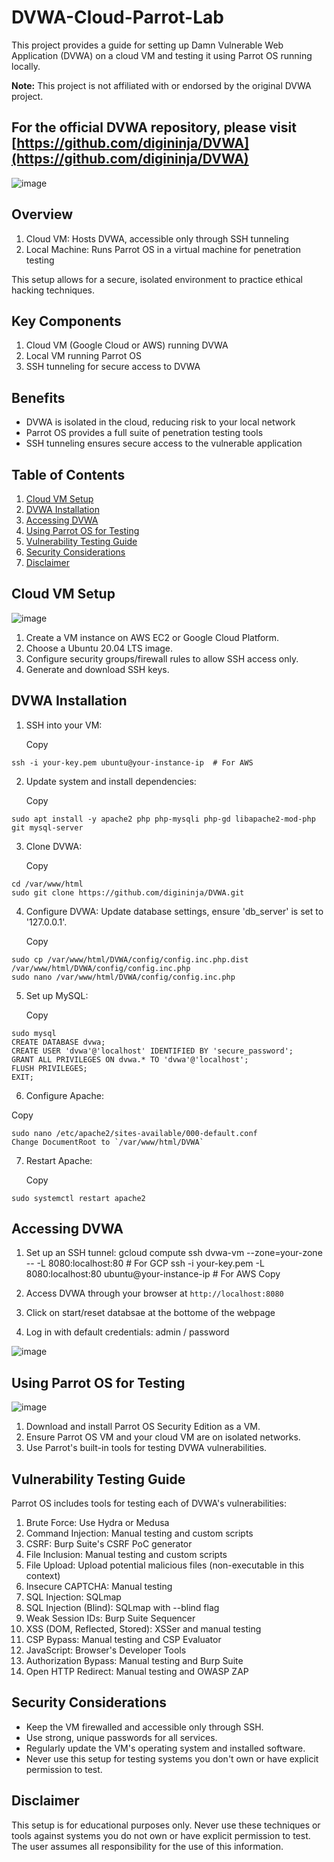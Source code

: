 # DVWA-Cloud-Parrot-Lab

This project provides a guide for setting up Damn Vulnerable Web Application (DVWA) on a cloud VM and testing it using Parrot OS running locally.

**Note:** This project is not affiliated with or endorsed by the original DVWA project.

## For the official DVWA repository, please visit [https://github.com/digininja/DVWA](https://github.com/digininja/DVWA)

![image](https://github.com/user-attachments/assets/bf1b72ce-687b-45b5-aa93-38de749a223c)

## Overview

1. Cloud VM: Hosts DVWA, accessible only through SSH tunneling
2. Local Machine: Runs Parrot OS in a virtual machine for penetration testing

This setup allows for a secure, isolated environment to practice ethical hacking techniques.

## Key Components

1. Cloud VM (Google Cloud or AWS) running DVWA
2. Local VM running Parrot OS
3. SSH tunneling for secure access to DVWA

## Benefits

- DVWA is isolated in the cloud, reducing risk to your local network
- Parrot OS provides a full suite of penetration testing tools
- SSH tunneling ensures secure access to the vulnerable application

## Table of Contents

1. [Cloud VM Setup](#cloud-vm-setup)
2. [DVWA Installation](#dvwa-installation)
3. [Accessing DVWA](#accessing-dvwa)
4. [Using Parrot OS for Testing](#using-parrot-os-for-testing)
5. [Vulnerability Testing Guide](#vulnerability-testing-guide)
6. [Security Considerations](#security-considerations)
7. [Disclaimer](#disclaimer)

## Cloud VM Setup

![image](https://github.com/user-attachments/assets/57a696a2-8b38-492f-a9cf-017fea167bdc)

1. Create a VM instance on AWS EC2 or Google Cloud Platform.
2. Choose a Ubuntu 20.04 LTS image.
3. Configure security groups/firewall rules to allow SSH access only.
4. Generate and download SSH keys.

## DVWA Installation

1. SSH into your VM:
   
   Copy
```gcloud compute ssh dvwa-vm --zone=your-zone  # For GCP
ssh -i your-key.pem ubuntu@your-instance-ip  # For AWS
```

2. Update system and install dependencies:

   Copy
```sudo apt update
sudo apt install -y apache2 php php-mysqli php-gd libapache2-mod-php git mysql-server
```

3. Clone DVWA:

   Copy
```
cd /var/www/html
sudo git clone https://github.com/digininja/DVWA.git
```

4. Configure DVWA: Update database settings, ensure 'db_server' is set to '127.0.0.1'.

   Copy
```
sudo cp /var/www/html/DVWA/config/config.inc.php.dist /var/www/html/DVWA/config/config.inc.php
sudo nano /var/www/html/DVWA/config/config.inc.php
```


5. Set up MySQL:

   Copy
```
sudo mysql
CREATE DATABASE dvwa;
CREATE USER 'dvwa'@'localhost' IDENTIFIED BY 'secure_password';
GRANT ALL PRIVILEGES ON dvwa.* TO 'dvwa'@'localhost';
FLUSH PRIVILEGES;
EXIT;
```

6. Configure Apache:

  Copy
```  
sudo nano /etc/apache2/sites-available/000-default.conf
Change DocumentRoot to `/var/www/html/DVWA`
```

7. Restart Apache:

   Copy
```
sudo systemctl restart apache2
```

## Accessing DVWA

1. Set up an SSH tunnel:
gcloud compute ssh dvwa-vm --zone=your-zone -- -L 8080:localhost:80  # For GCP
ssh -i your-key.pem -L 8080:localhost:80 ubuntu@your-instance-ip  # For AWS
Copy
2. Access DVWA through your browser at `http://localhost:8080`

3. Click on start/reset databsae at the bottome of the webpage

4. Log in with default credentials: admin / password

![image](https://github.com/user-attachments/assets/1616a4de-afb4-4e61-88fb-58679628f1ab)

## Using Parrot OS for Testing

![image](https://github.com/user-attachments/assets/feb3ef58-f1f5-4024-8be6-3af9862a7f01)

1. Download and install Parrot OS Security Edition as a VM.
2. Ensure Parrot OS VM and your cloud VM are on isolated networks.
3. Use Parrot's built-in tools for testing DVWA vulnerabilities.

## Vulnerability Testing Guide

Parrot OS includes tools for testing each of DVWA's vulnerabilities:

1. Brute Force: Use Hydra or Medusa
2. Command Injection: Manual testing and custom scripts
3. CSRF: Burp Suite's CSRF PoC generator
4. File Inclusion: Manual testing and custom scripts
5. File Upload: Upload potential malicious files (non-executable in this context)
6. Insecure CAPTCHA: Manual testing
7. SQL Injection: SQLmap
8. SQL Injection (Blind): SQLmap with --blind flag
9. Weak Session IDs: Burp Suite Sequencer
10. XSS (DOM, Reflected, Stored): XSSer and manual testing
11. CSP Bypass: Manual testing and CSP Evaluator
12. JavaScript: Browser's Developer Tools
13. Authorization Bypass: Manual testing and Burp Suite
14. Open HTTP Redirect: Manual testing and OWASP ZAP

## Security Considerations

- Keep the VM firewalled and accessible only through SSH.
- Use strong, unique passwords for all services.
- Regularly update the VM's operating system and installed software.
- Never use this setup for testing systems you don't own or have explicit permission to test.

## Disclaimer

This setup is for educational purposes only. Never use these techniques or tools against systems you do not own or have explicit permission to test. The user assumes all responsibility for the use of this information.
